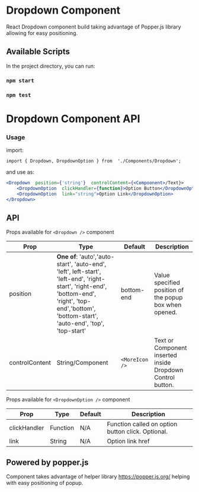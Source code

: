 # Dropdown Component

React Dropdown component build taking advantage of Popper.js library allowing for easy positioning.

## Available Scripts

In the project directory, you can run:

### `npm start`
### `npm test`
  
# Dropdown Component API


### Usage

import:

`import { Dropdown, DropdownOption } from  './Components/Dropdown';`

and use as:

```jsx
<Dropdown  position={'string'}  controlContent={<Compoonent>/Text}>
	<DropdownOption  clickHandler={function}>Option Button</DropdownOption>
	<DropdownOption  link="string">Option Link</DropdownOption>
</Dropdown>
```

##  API

Props available for ```<Dropdown />``` component

|     Prop       |Type                             |Default                      | Description           |
|----------------|-------------------------------  |-----------------------------|-----------------------|
|position        |**One of**:  'auto','auto-start', 'auto-end', 'left', left-start', 'left-end', 'right-start', 'right-end', 'bottom-end', 'right', 'top-end','bottom', 'bottom-start', 'auto-end', 'top', 'top-start'| bottom-end					|	Value specified position of the popup box when opened.
|  controlContent  |  String/Component|	 ```<MoreIcon />```	| Text or Component inserted inside Dropdown Control button.

Props available for ```<DropdownOption />``` component

|     Prop       |Type                             |Default                      | Description           |
|----------------|-------------------------------  |-----------------------------|-----------------------|
|clickHandler        | Function   | N/A					| Function called on option button click. Optional.
|  link  |  String|	 N/A	| Option link href

## Powered by popper.js

Component takes advantage of helper library https://popper.js.org/ helping with easy positioning of popup.

